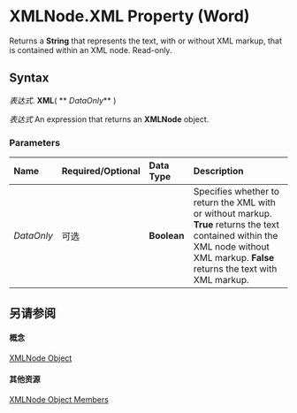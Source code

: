
# XMLNode.XML Property (Word)

Returns a  **String** that represents the text, with or without XML markup, that is contained within an XML node. Read-only.


## Syntax

 _表达式_. **XML**( ** _DataOnly_** )

 _表达式_ An expression that returns an **XMLNode** object.


### Parameters



|**Name**|**Required/Optional**|**Data Type**|**Description**|
|:-----|:-----|:-----|:-----|
| _DataOnly_|可选|**Boolean**|Specifies whether to return the XML with or without markup.  **True** returns the text contained within the XML node without XML markup. **False** returns the text with XML markup.|

## 另请参阅


#### 概念


[XMLNode Object](fe305ba9-7375-ad4f-6036-155add17a9d0.md)
#### 其他资源


[XMLNode Object Members](http://msdn.microsoft.com/library/a3bf1476-b555-be1f-81b8-ec096099a9b6%28Office.15%29.aspx)
